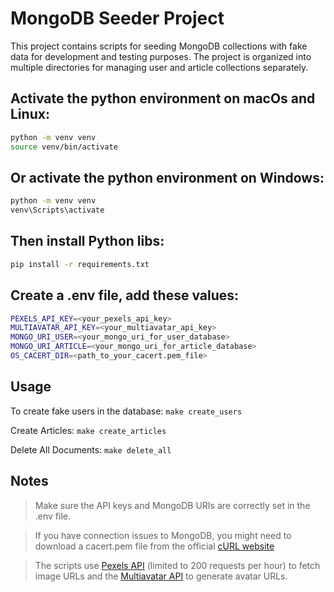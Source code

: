 # MongoDB Seeder Project

This project contains scripts for seeding MongoDB collections with fake data for development and testing purposes. The project is organized into multiple directories for managing user and article collections separately.

## Activate the python environment on macOs and Linux:

```bash
python -m venv venv
source venv/bin/activate
```

## Or activate the python environment on Windows:

```bash
python -m venv venv
venv\Scripts\activate
```

## Then install Python libs:

```bash
pip install -r requirements.txt
```

## Create a .env file, add these values:

```bash
PEXELS_API_KEY=<your_pexels_api_key>
MULTIAVATAR_API_KEY=<your_multiavatar_api_key>
MONGO_URI_USER=<your_mongo_uri_for_user_database>
MONGO_URI_ARTICLE=<your_mongo_uri_for_article_database>
OS_CACERT_DIR=<path_to_your_cacert.pem_file>
```

## Usage

To create fake users in the database: `make create_users`

Create Articles: `make create_articles`

Delete All Documents: `make delete_all`

## Notes

> Make sure the API keys and MongoDB URIs are correctly set in the .env file.

> If you have connection issues to MongoDB, you might need to download a cacert.pem file from the official [cURL website](https://curl.se/ca/cacert.pem)

> The scripts use [Pexels API](https://www.pexels.com/fr-fr/api/documentation/#guidelines) (limited to 200 requests per hour) to fetch image URLs and the [Multiavatar API](https://multiavatar.com/) to generate avatar URLs.
